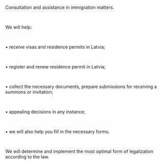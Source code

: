Consultation and assistance in immigration matters.

<br/>

We will help:

<br/>

• receive visas and residence permits in Latvia;

<br/>

• register and renew residence permit in Latvia;

<br/>

• collect the necessary documents, prepare submissions for receiving a summons or invitation;

<br/>

• appealing decisions in any instance;

<br/>

• we will also help you fill in the necessary forms.

<br/>

We will determine and implement the most optimal form of legalization according to the law.

<!-- Google tag (gtag.js) -->
<script async src="https://www.googletagmanager.com/gtag/js?id=AW-11072310083"></script>
<script>
  window.dataLayer = window.dataLayer || [];
  function gtag(){dataLayer.push(arguments);}
  gtag('js', new Date());

  gtag('config', 'AW-11072310083');
</script>
